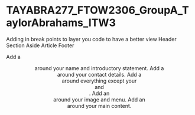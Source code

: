 # TAYABRA277_FTOW2306_GroupA_TaylorAbrahams_ITW3
Adding in break points to layer you code to have a better view
Header
Section
Aside
Article
Footer

Add a <header> around your name and introductory statement.
Add a <footer> around your contact details.
Add a <section> around everything except your <header> and <footer>.
Add an <aside> around your image and menu.
Add an <article> around your main content.
